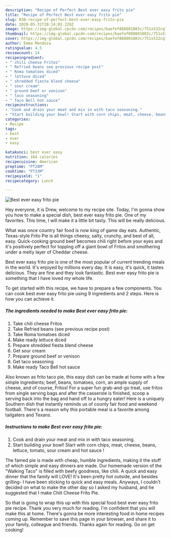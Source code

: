 ```yaml
---
description: "Recipe of Perfect Best ever easy frito pie"
title: "Recipe of Perfect Best ever easy frito pie"
slug: 830-recipe-of-perfect-best-ever-easy-frito-pie
date: 2020-05-31T20:14:03.220Z
image: https://img-global.cpcdn.com/recipes/baefef888801883c/751x532cq70/best-ever-easy-frito-pie-recipe-main-photo.jpg
thumbnail: https://img-global.cpcdn.com/recipes/baefef888801883c/751x532cq70/best-ever-easy-frito-pie-recipe-main-photo.jpg
cover: https://img-global.cpcdn.com/recipes/baefef888801883c/751x532cq70/best-ever-easy-frito-pie-recipe-main-photo.jpg
author: Emma Mendoza
ratingvalue: 4.5
reviewcount: 14
recipeingredient:
- " chili cheese Fritos"
- " Refried beans see previous recipe post"
- " Roma tomatoes diced"
- " lettuce diced"
- " shredded fiesta blend cheese"
- " sour cream"
- " ground beef or venison"
- " taco seasoning"
- " Taco Bell hot sauce"
recipeinstructions:
- "Cook and drain your meat and mix in with taco seasoning."
- "Start building your bowl! Start with corn chips, meat, cheese, beans, lettuce, tomato, sour cream and hot sauce !"
categories:
- Recipe
tags:
- best
- ever
- easy

katakunci: best ever easy 
nutrition: 164 calories
recipecuisine: American
preptime: "PT28M"
cooktime: "PT33M"
recipeyield: "1"
recipecategory: Lunch

---
```



![Best ever easy frito pie](https://img-global.cpcdn.com/recipes/baefef888801883c/751x532cq70/best-ever-easy-frito-pie-recipe-main-photo.jpg)

Hey everyone, it is Drew, welcome to my recipe site. Today, I'm gonna show you how to make a special dish, best ever easy frito pie. One of my favorites. This time, I will make it a little bit tasty. This will be really delicious.

What was once country fair food is now king of game day eats. Authentic, Texas-style Frito Pie is all things cheesy, salty, crunchy, and best of all, easy. Quick-cooking ground beef becomes chili right before your eyes and it&#39;s positively perfect for topping off a giant bowl of Fritos and smothering under a melty layer of Cheddar cheese.

Best ever easy frito pie is one of the most popular of current trending meals in the world. It's enjoyed by millions every day. It is easy, it's quick, it tastes delicious. They are fine and they look fantastic. Best ever easy frito pie is something that I have loved my whole life.


To get started with this recipe, we have to prepare a few components. You can cook best ever easy frito pie using 9 ingredients and 2 steps. Here is how you can achieve it.

<!--inarticleads1-->

##### The ingredients needed to make Best ever easy frito pie:

1. Take  chili cheese Fritos
1. Take  Refried beans (see previous recipe post)
1. Take  Roma tomatoes diced
1. Make ready  lettuce diced
1. Prepare  shredded fiesta blend cheese
1. Get  sour cream
1. Prepare  ground beef or venison
1. Get  taco seasoning
1. Make ready  Taco Bell hot sauce


Also known as frito taco pie, this easy dish can be made at home with a few simple ingredients; beef, beans, tomatoes, corn, an ample supply of cheese, and of course, Fritos! For a super fun grab-and-go treat, use fritos from single serving bags and after the casserole is finished, scoop a serving back into the bag and hand off to a hungry eater! Here is a uniquely Southern dish that instantly reminds us of county fair food and weekend football. There&#39;s a reason why this portable meal is a favorite among tailgaters and Texans. 

<!--inarticleads2-->

##### Instructions to make Best ever easy frito pie:

1. Cook and drain your meat and mix in with taco seasoning.
1. Start building your bowl! Start with corn chips, meat, cheese, beans, lettuce, tomato, sour cream and hot sauce !


The famed pie is made with cheap, humble ingredients, making it the stuff of which simple and easy dinners are made. Our homemade version of the &#34;Walking Taco&#34; is filled with beefy goodness, like chili. A quick and easy dinner that the family will LOVE! It&#39;s been pretty hot outside, and besides grilling- I have been sticking to quick and easy meals. Anyways, I couldn&#39;t decided on what to make the other day so I asked my husband, and he suggested that I make Chili Cheese Frito Pie. 

So that is going to wrap this up with this special food best ever easy frito pie recipe. Thank you very much for reading. I'm confident that you will make this at home. There's gonna be more interesting food in home recipes coming up. Remember to save this page in your browser, and share it to your family, colleague and friends. Thanks again for reading. Go on get cooking!
